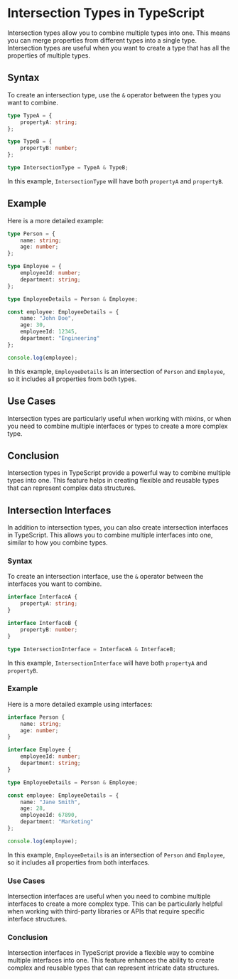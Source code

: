 # Intersection Types in TypeScript

Intersection types allow you to combine multiple types into one. This means you can merge properties from different types into a single type. Intersection types are useful when you want to create a type that has all the properties of multiple types.

## Syntax

To create an intersection type, use the `&` operator between the types you want to combine.

```typescript
type TypeA = {
    propertyA: string;
};

type TypeB = {
    propertyB: number;
};

type IntersectionType = TypeA & TypeB;
```

In this example, `IntersectionType` will have both `propertyA` and `propertyB`.

## Example

Here is a more detailed example:

```typescript
type Person = {
    name: string;
    age: number;
};

type Employee = {
    employeeId: number;
    department: string;
};

type EmployeeDetails = Person & Employee;

const employee: EmployeeDetails = {
    name: "John Doe",
    age: 30,
    employeeId: 12345,
    department: "Engineering"
};

console.log(employee);
```

In this example, `EmployeeDetails` is an intersection of `Person` and `Employee`, so it includes all properties from both types.

## Use Cases

Intersection types are particularly useful when working with mixins, or when you need to combine multiple interfaces or types to create a more complex type.

## Conclusion

Intersection types in TypeScript provide a powerful way to combine multiple types into one. This feature helps in creating flexible and reusable types that can represent complex data structures.


## Intersection Interfaces

In addition to intersection types, you can also create intersection interfaces in TypeScript. This allows you to combine multiple interfaces into one, similar to how you combine types.

### Syntax

To create an intersection interface, use the `&` operator between the interfaces you want to combine.

```typescript
interface InterfaceA {
    propertyA: string;
}

interface InterfaceB {
    propertyB: number;
}

type IntersectionInterface = InterfaceA & InterfaceB;
```

In this example, `IntersectionInterface` will have both `propertyA` and `propertyB`.

### Example

Here is a more detailed example using interfaces:

```typescript
interface Person {
    name: string;
    age: number;
}

interface Employee {
    employeeId: number;
    department: string;
}

type EmployeeDetails = Person & Employee;

const employee: EmployeeDetails = {
    name: "Jane Smith",
    age: 28,
    employeeId: 67890,
    department: "Marketing"
};

console.log(employee);
```

In this example, `EmployeeDetails` is an intersection of `Person` and `Employee`, so it includes all properties from both interfaces.

### Use Cases

Intersection interfaces are useful when you need to combine multiple interfaces to create a more complex type. This can be particularly helpful when working with third-party libraries or APIs that require specific interface structures.

### Conclusion

Intersection interfaces in TypeScript provide a flexible way to combine multiple interfaces into one. This feature enhances the ability to create complex and reusable types that can represent intricate data structures.